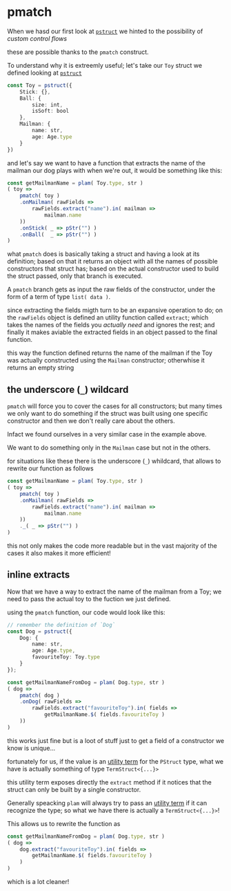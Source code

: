 # pmatch

When we hasd our first look at [`pstruct`](../values/structs.md) we hinted to the possibility of _custom control flows_

these are possible thanks to the `pmatch` construct.

To understand why it is extreemly useful; let's take our `Toy` struct we defined looking at [`pstruct`](../values/structs.md)

```ts
const Toy = pstruct({
    Stick: {},
    Ball: {
        size: int,
        isSoft: bool
    },
    Mailman: {
        name: str,
        age: Age.type
    }
})
```

and let's say we want to have a function that extracts the name of the mailman our dog plays with when we're out, it would be something like this:
```ts
const getMailmanName = plam( Toy.type, str )
( toy =>
    pmatch( toy )
    .onMailman( rawFields =>
        rawFields.extract("name").in( mailman =>
            mailman.name
    ))
    .onStick( _ => pStr("") )
    .onBall(  _ => pStr("") )
)
```

what `pmatch` does is basically taking a struct and having a look at its definition; based on that it returns an object with all the names of possible constructors that struct has; based on the actual constructor used to build the struct passed, only that branch is executed.

A `pmatch` branch gets as input the raw fields of the constructor, under the form of a term of type `list( data )`.

since extracting the fields migth turn to be an expansive operation to do; on the `rawFields` object is defined an utility function called `extract`; which takes the names of the fields you _actually need_ and ignores the rest; and finally it makes aviable the extracted fields in an object passed to the final function.

this way the function defined returns the name of the mailman if the Toy was actually constructed using the `Mailman` constructor; otherwhise it returns an empty string

## the underscore (`_`) wildcard

`pmatch` will force you to cover the cases for all constructors; but many times we only want to do something if the struct was built using one specific constructor and then we don't really care about the others.

Infact we found ourselves in a very similar case in the example above.

We want to do something only in the `Mailman` case but not in the others.

for situations like these there is the underscore (`_`) whildcard, that allows to rewrite our function as follows
```ts
const getMailmanName = plam( Toy.type, str )
( toy =>
    pmatch( toy )
    .onMailman( rawFields =>
        rawFields.extract("name").in( mailman =>
            mailman.name
    ))
    ._( _ => pStr("") )
)
```
this not only makes the code more readable but in the vast majority of the cases it also makes it more efficient!

## inline extracts

Now that we have a way to extract the name of the mailman from a Toy; we need to pass the actual toy to the fuction we just defined.

using the `pmatch` function, our code would look like this:

```ts
// remember the definition of `Dog`
const Dog = pstruct({
    Dog: {
        name: str,
        age: Age.type,
        favouriteToy: Toy.type
    }
});

const getMailmanNameFromDog = plam( Dog.type, str )
( dog =>
    pmatch( dog )
    .onDog( rawFields =>
        rawFields.extract("favouriteToy").in( fields =>
            getMailmanName.$( fields.favouriteToy )
    ))
)
```

this works just fine but is a loot of stuff just to get a field of a constructor we know is unique...

fortunately for us, if the value is an [utility term](../values/utility_terms.md) for the `PStruct` type, what we have is actually something of type `TermStruct<{...}>`

this utility term exposes directly the `extract` method if it notices that the struct can only be built by a single constructor.

Generally speacking `plam` will always try to pass an [utility term](../values/utility_terms.md) if it can recognize the type; so what we have there is actually a `TermStruct<{...}>`!

This allows us to rewrite the function as
```ts
const getMailmanNameFromDog = plam( Dog.type, str )
( dog =>
    dog.extract("favouriteToy").in( fields =>
        getMailmanName.$( fields.favouriteToy )
    )
)
```
which is a lot cleaner!